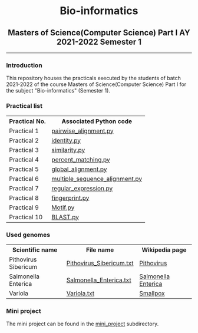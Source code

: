 # <center>Bio-informatics</center>

## <center>Masters of Science(Computer Science) Part I AY 2021-2022 Semester 1</center>

---

### Introduction

This repository houses the practicals executed by the students of batch 2021-2022 of the course Masters of Science(Computer Science) Part I for the subject "Bio-informatics" (Semester 1).


### Practical list
<table>
	<tr>
		<th>Practical No. </th>
		<th>Associated Python code </th>
	</tr>
	<tr>
		<td> Practical 1 </td>
		<td> <a href = "pairwise_alignment.py">pairwise_alignment.py</a></td>
	</tr>
	<tr>
		<td> Practical 2 </td>
        <td><a href = "identity.py">identity.py</a></td>
	</tr>
	<tr>
		<td> Practical 3 </td>
		<td><a href = "similarity.py">similarity.py</a></td>
	</tr>
	<tr>
		<td> Practical 4 </td>
		<td><a href = "percent_matching.py">percent_matching.py</a></td>
	</tr>
	<tr>
		<td> Practical 5 </td>
		<td><a href = "global_alignment.py">global_alignment.py</a></td>
	</tr>
	<tr>
		<td> Practical 6 </td>
		<td><a href = "multiple_sequence_alignment.py">multiple_sequence_alignment.py</a></td>
	</tr>
	<tr>
		<td> Practical 7 </td>
		<td><a href = "regular_expression.py">regular_expression.py</a></td>
	</tr>
	<tr>
		<td> Practical 8 </td>
		<td><a href = "fingerprint.py">fingerprint.py</a></td>
	</tr>
	<tr>
		<td> Practical 9 </td>
		<td><a href = "Motif.py">Motif.py</a></td>
	</tr>
	<tr>
		<td> Practical 10 </td>
		<td><a href = "BLAST.py">BLAST.py</a></td>
	</tr>
</table>


### Used genomes

<table>
    <tr>
    	<th>Scientific name</th>
        <th>File name</th>
        <th>Wikipedia page</th>
    </tr>
    <tr>
    	<td>Pithovirus Sibericum</td>
        <td><a href = "used_genomes/Pithovirus_Sibericum.txt">Pithovirus_Sibericum.txt</a></td>
        <td><a href = "https://en.wikipedia.org/wiki/Pithovirus">Pithovirus</a></td>
    </tr>
    <tr>
    	<td>Salmonella Enterica</td>
        <td><a href = "used_genomes/Salmonella_Enterica.txt">Salmonella_Enterica.txt</a></td>
        <td><a href = "https://en.wikipedia.org/wiki/Salmonella_enterica">Salmonella Enterica</a></td>
    </tr>
    <tr>
    	<td>Variola</td>
        <td><a href = "used_genomes/Variola.txt">Variola.txt</a></td>
        <td><a href = "https://en.wikipedia.org/wiki/Smallpox">Smallpox</a></td>
    </tr>
</table>


### Mini project

The mini project can be found in the [mini_project](./mini_project) subdirectory.
